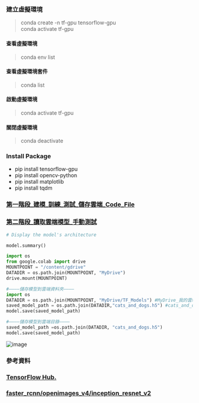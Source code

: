 ###

### 建立虛擬環境
> conda create -n tf-gpu tensorflow-gpu <br>
> conda activate tf-gpu
#### 查看虛擬環境  <br>
> conda env list <br>
#### 查看虛擬環境套件  <br>
> conda list <br>
#### 啟動虛擬環境
> conda activate tf-gpu
#### 關閉虛擬環境
> conda deactivate

### Install Package
 - pip install tensorflow-gpu
 - pip install opencv-python 
 - pip install matplotlib 
 - pip install tqdm

###
### [第一階段_建模_訓練_測試_儲存雲端_Code_File](https://github.com/ChengHan16/Cs4high_4080E036/blob/master/Artificial%20Intelligence%E3%80%8A111-1%E3%80%8B/11-21/Code_File/AI_1121-Ver.2.ipynb)
### [第二階段_讀取雲端模型_手動測試](https://github.com/ChengHan16/Cs4high_4080E036/blob/master/Artificial%20Intelligence%E3%80%8A111-1%E3%80%8B/11-21/Code_File/load_tf_model_20221121_Ver1.0.ipynb)
```py
# Display the model's architecture

model.summary()
```
```py
import os
from google.colab import drive
MOUNTPOINT = "/content/gdrive"
DATADIR = os.path.join(MOUNTPOINT, "MyDrive")
drive.mount(MOUNTPOINT)
```
```py
#————儲存模型到雲端資料夾————
import os
DATADIR = os.path.join(MOUNTPOINT, "MyDrive/TF_Models") #MyDrive_我的雲端, TF_Models_資料夾
saved_model_path = os.path.join(DATADIR,"cats_and_dogs.h5") #cats_and_dogs.h5_模型名稱
model.save(saved_model_path)
```
```py
#————儲存模型到雲端目錄————
saved_model_path =os.path.join(DATADIR, "cats_and_dogs.h5")
model.save(saved_model_path)
```
![image](https://user-images.githubusercontent.com/55220866/202994142-268bc6dc-8458-415f-a3e4-0ae08d846815.png)


### 參考資料
### [TensorFlow Hub.](https://tfhub.dev/)
### [faster_rcnn/openimages_v4/inception_resnet_v2](https://tfhub.dev/google/faster_rcnn/openimages_v4/inception_resnet_v2/1)
